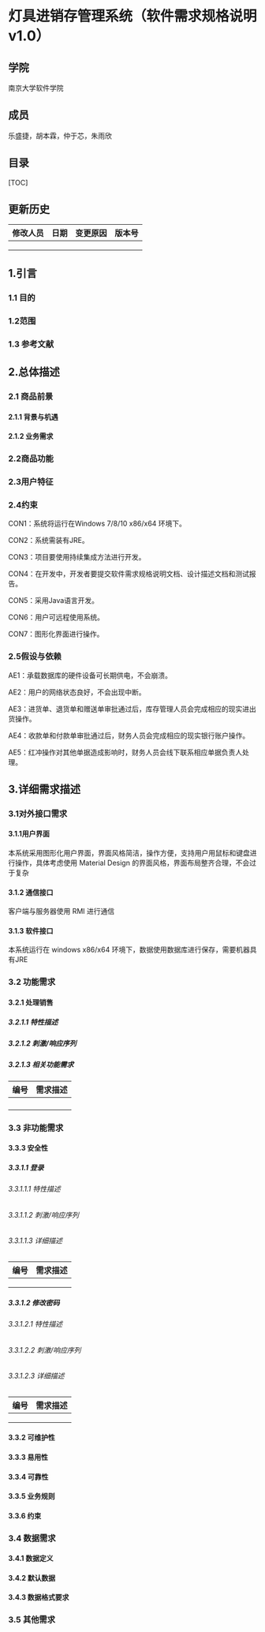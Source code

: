 # 灯具进销存管理系统（软件需求规格说明v1.0）  

## 学院

南京大学软件学院

## 成员

乐盛捷，胡本霖，仲于芯，朱雨欣

## 目录

[TOC]

## 更新历史

| 修改人员 |  日期  | 变更原因 | 版本号  |
| :--: | :--: | :--: | :--: |
|      |      |      |      |
|      |      |      |      |
|      |      |      |      |

## 1.引言

### 1.1 目的



### 1.2范围



### 1.3 参考文献



## 2.总体描述

### 2.1 商品前景

#### 2.1.1 背景与机遇

#### 2.1.2 业务需求

### 2.2商品功能

### 2.3用户特征

### 2.4约束

CON1：系统将运行在Windows 7/8/10  x86/x64 环境下。

CON2：系统需装有JRE。

CON3：项目要使用持续集成方法进行开发。

CON4：在开发中，开发者要提交软件需求规格说明文档、设计描述文档和测试报告。

CON5：采用Java语言开发。

CON6：用户可远程使用系统。

CON7：图形化界面进行操作。

### 2.5假设与依赖

AE1：承载数据库的硬件设备可长期供电，不会崩溃。

AE2：用户的网络状态良好，不会出现中断。

AE3：进货单、退货单和赠送单审批通过后，库存管理人员会完成相应的现实进出货操作。

AE4：收款单和付款单审批通过后，财务人员会完成相应的现实银行账户操作。

AE5：红冲操作对其他单据造成影响时，财务人员会线下联系相应单据负责人处理。

## 3.详细需求描述

### 3.1对外接口需求

#### 3.1.1用户界面

本系统采用图形化用户界面，界面风格简洁，操作方便，支持用户用鼠标和键盘进行操作，具体考虑使用 Material Design 的界面风格，界面布局整齐合理，不会过于复杂

#### 3.1.2 通信接口 

客户端与服务器使用 RMI 进行通信

#### 3.1.3 软件接口

本系统运行在 windows x86/x64 环境下，数据使用数据库进行保存，需要机器具有JRE

### 3.2 功能需求

#### 3.2.1 处理销售

##### 3.2.1.1 特性描述

##### 3.2.1.2 刺激/响应序列

##### 3.2.1.3 相关功能需求

|  编号  | 需求描述 |
| :--: | :--: |
|      |      |
|      |      |
|      |      |
|      |      |

### 3.3 非功能需求

#### 3.3.3 安全性

##### 3.3.1.1 登录

###### 3.3.1.1.1 特性描述

###### 3.3.1.1.2 刺激/响应序列

###### 3.3.1.1.3 详细描述

|  编号  | 需求描述 |
| :--: | :--: |
|      |      |
|      |      |
|      |      |

##### 3.3.1.2 修改密码

###### 3.3.1.2.1 特性描述

###### 3.3.1.2.2 刺激/响应序列

###### 3.3.1.2.3 详细描述



|  编号  | 需求描述 |
| :--: | :--: |
|      |      |
|      |      |
|      |      |

#### 3.3.2 可维护性

#### 3.3.3 易用性

#### 3.3.4 可靠性

#### 3.3.5 业务规则

#### 3.3.6 约束

### 3.4 数据需求

#### 3.4.1 数据定义

#### 3.4.2 默认数据

#### 3.4.3 数据格式要求

### 3.5 其他需求

